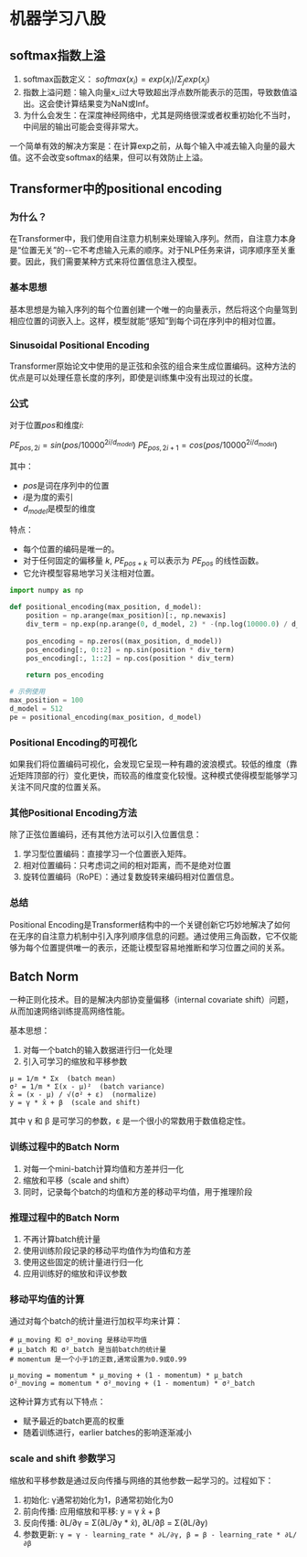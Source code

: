 # 机器学习八股

## softmax指数上溢

1. softmax函数定义： $softmax(x_i) = exp(x_i) / Σ_j exp(x_j)$
2. 指数上溢问题：输入向量x_i过大导致超出浮点数所能表示的范围，导致数值溢出。这会使计算结果变为NaN或Inf。
3. 为什么会发生：在深度神经网络中，尤其是网络很深或者权重初始化不当时，中间层的输出可能会变得非常大。

一个简单有效的解决方案是：在计算exp之前，从每个输入中减去输入向量的最大值。这不会改变softmax的结果，但可以有效防止上溢。

## Transformer中的positional encoding

### 为什么？

在Transformer中，我们使用自注意力机制来处理输入序列。然而，自注意力本身是“位置无关”的--它不考虑输入元素的顺序。对于NLP任务来讲，词序顺序至关重要。因此，我们需要某种方式来将位置信息注入模型。

### 基本思想

基本思想是为输入序列的每个位置创建一个唯一的向量表示，然后将这个向量驾到相应位置的词嵌入上。这样，模型就能“感知”到每个词在序列中的相对位置。

### Sinusoidal Positional Encoding

Transformer原始论文中使用的是正弦和余弦的组合来生成位置编码。这种方法的优点是可以处理任意长度的序列，即使是训练集中没有出现过的长度。

### 公式

对于位置$pos$和维度$i$:

$PE_{pos, 2i} = sin(pos / 10000^{2i / d_{model}})$
$PE_{pos, 2i+1} = cos(pos / 10000^{2i / d_{model}})$

其中：

- $pos$是词在序列中的位置
- $i$是为度的索引
- $d_{model}$是模型的维度

特点：

- 每个位置的编码是唯一的。
- 对于任何固定的偏移量 $k$, $PE_{pos+k}$ 可以表示为 $PE_{pos}$ 的线性函数。
- 它允许模型容易地学习关注相对位置。

```python
import numpy as np

def positional_encoding(max_position, d_model):
    position = np.arange(max_position)[:, np.newaxis]
    div_term = np.exp(np.arange(0, d_model, 2) * -(np.log(10000.0) / d_model))
    
    pos_encoding = np.zeros((max_position, d_model))
    pos_encoding[:, 0::2] = np.sin(position * div_term)
    pos_encoding[:, 1::2] = np.cos(position * div_term)
    
    return pos_encoding

# 示例使用
max_position = 100
d_model = 512
pe = positional_encoding(max_position, d_model)
```

### Positional Encoding的可视化

如果我们将位置编码可视化，会发现它呈现一种有趣的波浪模式。较低的维度（靠近矩阵顶部的行）变化更快，而较高的维度变化较慢。这种模式使得模型能够学习关注不同尺度的位置关系。

### 其他Positional Encoding方法

除了正弦位置编码，还有其他方法可以引入位置信息：

1. 学习型位置编码：直接学习一个位置嵌入矩阵。
2. 相对位置编码：只考虑词之间的相对距离，而不是绝对位置
3. 旋转位置编码（RoPE）：通过复数旋转来编码相对位置信息。

### 总结

Positional Encoding是Transformer结构中的一个关键创新它巧妙地解决了如何在无序的自注意力机制中引入序列顺序信息的问题。通过使用三角函数，它不仅能够为每个位置提供唯一的表示，还能让模型容易地推断和学习位置之间的关系。

## Batch Norm

一种正则化技术。目的是解决内部协变量偏移（internal covariate shift）问题，从而加速网络训练提高网络性能。

基本思想：

1. 对每一个batch的输入数据进行归一化处理
2. 引入可学习的缩放和平移参数

```plaintxt
μ = 1/m * Σx  (batch mean)
σ² = 1/m * Σ(x - μ)²  (batch variance)
x̂ = (x - μ) / √(σ² + ε)  (normalize)
y = γ * x̂ + β  (scale and shift)
```

其中 γ 和 β 是可学习的参数，ε 是一个很小的常数用于数值稳定性。

### 训练过程中的Batch Norm

1. 对每一个mini-batch计算均值和方差并归一化
2. 缩放和平移（scale and shift）
3. 同时，记录每个batch的均值和方差的移动平均值，用于推理阶段

### 推理过程中的Batch Norm

1. 不再计算batch统计量
2. 使用训练阶段记录的移动平均值作为均值和方差
3. 使用这些固定的统计量进行归一化
4. 应用训练好的缩放和评议参数

### 移动平均值的计算

通过对每个batch的统计量进行加权平均来计算：

```plaintxt
# μ_moving 和 σ²_moving 是移动平均值
# μ_batch 和 σ²_batch 是当前batch的统计量
# momentum 是一个小于1的正数,通常设置为0.9或0.99

μ_moving = momentum * μ_moving + (1 - momentum) * μ_batch
σ²_moving = momentum * σ²_moving + (1 - momentum) * σ²_batch
```

这种计算方式有以下特点：

- 赋予最近的batch更高的权重
- 随着训练进行，earlier batches的影响逐渐减小

### scale and shift 参数学习

缩放和平移参数是通过反向传播与网络的其他参数一起学习的。过程如下：

1. 初始化: γ通常初始化为1，β通常初始化为0
2. 前向传播: 应用缩放和平移: y = γ x̂ + β
3. 反向传播: ∂L/∂γ = Σ(∂L/∂y * x̂), ∂L/∂β = Σ(∂L/∂y)
4. 参数更新: `γ = γ - learning_rate * ∂L/∂γ, β = β - learning_rate * ∂L/∂β`
